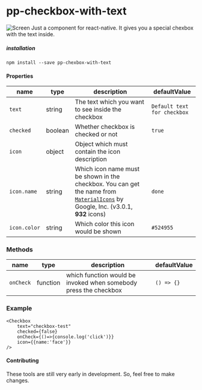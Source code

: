# pp-checkbox-with-text
![Screen](https://github.com/woolfi182/pp-checkbox-with-text/image/screen.png)
Just a component for react-native. It gives you a special chexbox with the text inside.

##### installation
```` npm install --save pp-chexbox-with-text ````

#### Properties
name | type | description | defaultValue
-- | -- | -- | --
``` text ``` | string | The text which you want to see inside the checkbox | ` Default text for checkbox `
``` checked ``` | boolean | Whether checkbox is checked or not | ``` true ```
``` icon ``` | object | Object which must contain the icon description |
``` icon.name ``` | string | Which icon name must be shown in the checkbox. You can get the name from [`MaterialIcons`](https://www.google.com/design/icons/) by Google, Inc. (v3.0.1, **932** icons) | ``` done ```
``` icon.color ``` | string | Which color this icon would be shown | ``` #524955 ```

### Methods
name | type | description | defaultValue
--|--|--|--
``` onCheck ``` | function | which function would be invoked when somebody press the checkbox | ``` () => {} ```

### Example
```
<Checkbox
    text="checkbox-test"
    checked={false}
    onCheck={()=>{console.log('click')}}
    icon={{name:'face'}}
/>
```
#### Contributing
These tools are still very early in development. So, feel free to make changes.